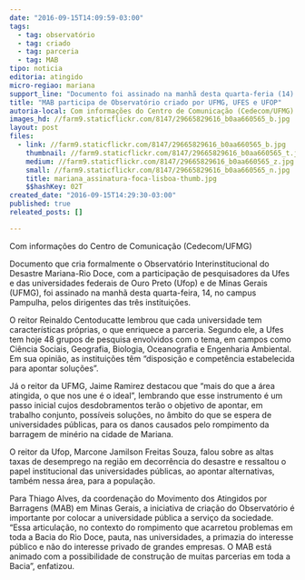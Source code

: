 ```yaml
---
date: "2016-09-15T14:09:59-03:00"
tags:
  - tag: observatório
  - tag: criado
  - tag: parceria
  - tag: MAB
tipo: noticia
editoria: atingido
micro-regiao: mariana
support_line: "Documento foi assinado na manhã desta quarta-feria (14) na UFMG, em Belo Horizonte. MAB e as reitorias das 3 universidades assinaram protocolo de criação"
title: "MAB participa de Observatório criado por UFMG, UFES e UFOP"
autoria-local: Com informações do Centro de Comunicação (Cedecom/UFMG)
images_hd: //farm9.staticflickr.com/8147/29665829616_b0aa660565_b.jpg
layout: post
files:
  - link: //farm9.staticflickr.com/8147/29665829616_b0aa660565_b.jpg
    thumbnail: //farm9.staticflickr.com/8147/29665829616_b0aa660565_t.jpg
    medium: //farm9.staticflickr.com/8147/29665829616_b0aa660565_z.jpg
    small: //farm9.staticflickr.com/8147/29665829616_b0aa660565_n.jpg
    title: mariana_assinatura-foca-lisboa-thumb.jpg
    $$hashKey: 02T
created_date: "2016-09-15T14:29:30-03:00"
published: true
releated_posts: []

---
```

<p>Com informa&ccedil;&otilde;es do Centro de Comunica&ccedil;&atilde;o (Cedecom/UFMG)</p>

<p>Documento que cria formalmente o Observat&oacute;rio Interinstitucional do Desastre Mariana-Rio Doce, com a participa&ccedil;&atilde;o de pesquisadores da Ufes e das universidades federais de Ouro Preto (Ufop) e de Minas Gerais (UFMG), foi assinado na manh&atilde; desta quarta-feira, 14, no campus Pampulha, pelos dirigentes das tr&ecirc;s institui&ccedil;&otilde;es.</p>

<p>O reitor Reinaldo Centoducatte lembrou que cada universidade tem caracter&iacute;sticas pr&oacute;prias, o que enriquece a parceria. Segundo ele, a Ufes tem hoje 48 grupos de pesquisa envolvidos com o tema, em campos como Ci&ecirc;ncia Sociais, Geografia, Biologia, Oceanografia e Engenharia Ambiental. Em sua opini&atilde;o, as institui&ccedil;&otilde;es t&ecirc;m &ldquo;disposi&ccedil;&atilde;o e compet&ecirc;ncia estabelecida para apontar solu&ccedil;&otilde;es&rdquo;.</p>

<p>J&aacute; o reitor da UFMG, Jaime Ramirez destacou que &ldquo;mais do que a &aacute;rea atingida, o que nos une &eacute; o ideal&rdquo;, lembrando que esse instrumento &eacute; um passo inicial cujos desdobramentos ter&atilde;o o objetivo de apontar, em trabalho conjunto, poss&iacute;veis solu&ccedil;&otilde;es, no &acirc;mbito do que se espera de universidades p&uacute;blicas, para os danos causados pelo rompimento da barragem de min&eacute;rio na cidade de Mariana.</p>

<p>O reitor da Ufop, Marcone Jamilson Freitas Souza, falou sobre as altas taxas de desemprego na regi&atilde;o em decorr&ecirc;ncia do desastre e ressaltou o papel institucional das universidades p&uacute;blicas, ao apontar alternativas, tamb&eacute;m nessa &aacute;rea, para a popula&ccedil;&atilde;o.</p>

<p>Para Thiago Alves, da coordena&ccedil;&atilde;o do Movimento dos Atingidos por Barragens (MAB) em Minas Gerais, a iniciativa de cria&ccedil;&atilde;o do Observat&oacute;rio &eacute; importante por colocar a universidade p&uacute;blica a servi&ccedil;o da sociedade. &ldquo;Essa articula&ccedil;&atilde;o, no contexto do rompimento que acarretou problemas em toda a Bacia do Rio Doce, pauta, nas universidades, a primazia do interesse p&uacute;blico e n&atilde;o do interesse privado de grandes empresas. O MAB est&aacute; animado com a possibilidade de constru&ccedil;&atilde;o de muitas parcerias em toda a Bacia&rdquo;, enfatizou.</p>
